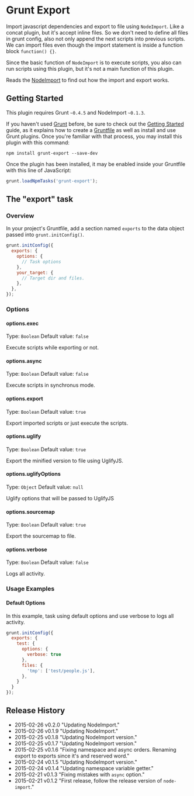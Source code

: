 # Grunt Export

Import javascript dependencies and export to file using `NodeImport`. Like a concat plugin, but it's accept inline files.
So we don't need to define all files in grunt config, also not only append the next scripts into previous scripts.
We can import files even though the import statement is inside a function block `function() {}`.

Since the basic function of `NodeImport` is to execute scripts, you also can run scripts using this plugin, but it's not
a main function of this plugin.

Reads the [NodeImport](https://github.com/mahdaen/node-import) to find out how the import and export works.

## Getting Started
This plugin requires Grunt `~0.4.5` and NodeImport `~0.1.3`.

If you haven't used [Grunt](http://gruntjs.com/) before, be sure to check out the [Getting Started](http://gruntjs.com/getting-started) guide, as it explains how to create a [Gruntfile](http://gruntjs.com/sample-gruntfile) as well as install and use Grunt plugins. Once you're familiar with that process, you may install this plugin with this command:

```shell
npm install grunt-export --save-dev
```

Once the plugin has been installed, it may be enabled inside your Gruntfile with this line of JavaScript:

```js
grunt.loadNpmTasks('grunt-export');
```

## The "export" task

### Overview
In your project's Gruntfile, add a section named `exports` to the data object passed into `grunt.initConfig()`.

```js
grunt.initConfig({
  exports: {
    options: {
      // Task options
    },
    your_target: {
      // Target dir and files.
    },
  },
});
```

### Options

#### options.exec
Type: `Boolean`
Default value: `false`

Execute scripts while exporting or not.

#### options.async
Type: `Boolean`
Default value: `false`

Execute scripts in synchronus mode.

#### options.export
Type: `Boolean`
Default value: `true`

Export imported scripts or just execute the scripts.

#### options.uglify
Type: `Boolean`
Default value: `true`

Export the minified version to file using UglifyJS.

#### options.uglifyOptions
Type: `Object`
Default value: `null`

Uglify options that will be passed to UglifyJS

#### options.sourcemap
Type: `Boolean`
Default value: `true`

Export the sourcemap to file.

#### options.verbose
Type: `Boolean`
Default value: `false`

Logs all activity.

### Usage Examples

#### Default Options
In this example, task using default options and use verbose to logs all activity.

```js
grunt.initConfig({
  exports: {
    test: {
      options: {
        verbose: true
      },
      files: {
        'tmp': ['test/people.js'],
      },
    }
  }
});
```

## Release History
* 2015-02-26        v0.2.0      "Updating NodeImport."
* 2015-02-26        v0.1.9      "Updating NodeImport."
* 2015-02-25        v0.1.8      "Updating NodeImport version."
* 2015-02-25        v0.1.7      "Updating NodeImport version."
* 2015-02-25        v0.1.6      "Fixing namespace and async orders. Renaming export to exports since it's and reserved word."
* 2015-02-24        v0.1.5      "Updating NodeImport version."
* 2015-02-24        v0.1.4      "Updating namespace variable getter."
* 2015-02-21        v0.1.3      "Fixing mistakes with `async` option."
* 2015-02-21        v0.1.2      "First release, follow the release version of `node-import`."
